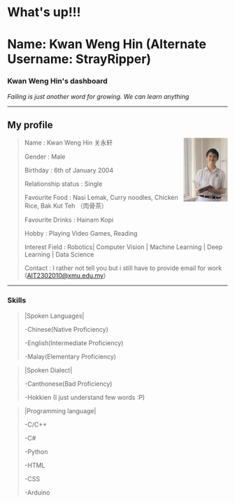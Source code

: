 # What's up!!!
# Name: Kwan Weng Hin (Alternate Username: StrayRipper)
### Kwan Weng Hin's dashboard
*Failing is just another word for growing. We can learn anything*

-----------------------------------------------------
## My profile
 <img decoding="async" align="right" src="images/campusLifepic.png" width="20%">

> Name                : Kwan Weng Hin 关永轩
>
> Gender              : Male
>
> Birthday            : 6th of January 2004
>
> Relationship status : Single
>
>Favourite Food       : Nasi Lemak, Curry noodles, Chicken Rice, Bak Kut Teh （肉骨茶）
>
>Favourite Drinks     : Hainam Kopi
>
>Hobby                : Playing Video Games, Reading 
>
>Interest Field       : Robotics| Computer Vision | Machine Learning | Deep Learning | Data Science
>
>Contact              : I rather not tell you but i still have to provide email for work (AIT2302010@xmu.edu.my)

-----------------------------------------------------

### Skills

 >|Spoken Languages|
 >
 >-Chinese(Native Proficiency)
 >
 >-English(Intermediate Proficiency)
 >
 >-Malay(Elementary Proficiency)

 >|Spoken Dialect|
 >
 >-Canthonese(Bad Proficiency)
 >
 >-Hokkien (I just understand few words :P)

 >|Programming language|
 >
 >-C/C++
 >
 >-C#
 >
 >-Python
 >
 >-HTML
 >
 >-CSS
 >
 >-Arduino


